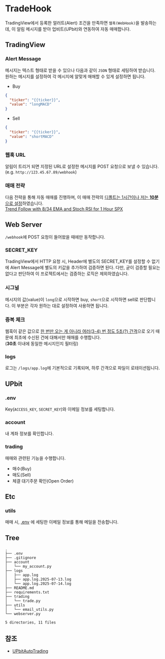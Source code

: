 # TradeHook

TradingView에서 등록한 얼러트(Alert) 조건을 만족하면 `웹훅(WebHook)`을 발송하는데, 이 알림 메시지를 받아 업비트(UPbit)와 연동하여 자동 매매합니다.

## TradingView

### Alert Message

메시지는 텍스트 형태로 받을 수 있으나 다음과 같이 `JSON` 형태로 세팅하여 받습니다.  
원하는 메시지를 설정하여 각 메시지에 알맞게 매매할 수 있게 설정하면 됩니다.

- Buy

```json
{
  "ticker": "{{ticker}}",
  "value": "longMACD"
}
```

- Sell

```json
{
  "ticker": "{{ticker}}",
  "value": "shortMACD"
}
```

### 웹훅 URL

알림이 트리거 되면 지정된 URL로 설정한 메시지를 POST 요청으로 보낼 수 있습니다.  
(e.g. `http://123.45.67.89/webhook`)

### 매매 전략

다음 전략을 통해 자동 매매를 진행하며, 이 매매 전략의 <u>디폴트는 1시간이나 저는 **10분**으로 설정</u>하였습니다.  
[Trend Follow with 8/34 EMA and Stoch RSI for 1 Hour SPX](https://kr.tradingview.com/script/583nFVCB-Trend-Follow-with-8-34-EMA-and-Stoch-RSI-for-1-Hour-SPX/)

## Web Server

`/webhook`에 POST 요청이 들어왔을 때에만 동작합니다.

### SECRET_KEY

TradingView에서 HTTP 요청 시, Header에 별도의 SECRET_KEY를 설정할 수 없기에 Alert Message에 별도의 키값을 추가하여 검증하면 된다.
다만, 굳이 검증할 필요는 없다고 판단하여 이 프로젝트에서는 검증하는 로직은 제외하였습니다.

### 시그널

메시지의 값(value)이 `long`으로 시작하면 buy, `short`으로 시작하면 sell로 판단합니다.
이 부분은 각자 원하는 대로 설정하여 사용하면 됩니다.

### 중복 체크

웹훅이 같은 값으로 <u>한 번만 오는 게 아니라 여러(3-4) 번 정도 5초(?) 간격</u>으로 오기 때문에 최초에 수신된 건에 대해서만 매매를 수행합니다.  
(**30초** 이내에 동일한 메시지인지 필터링)

### logs

로그는 `/logs/app.log`에 기본적으로 기록되며, 하루 간격으로 파일이 로테이션됩니다.

## UPbit

### .env

Key(`ACCESS_KEY`, `SECRET_KEY`)와 이메일 정보를 세팅합니다.

### account

내 계좌 정보를 확인합니다.

### trading

매매와 관련된 기능을 수행합니다.

- 매수(Buy)
- 매도(Sell)
- 체결 대기주문 확인(Open Order)

## Etc

### utils

매매 시, [.env](.env) 에 세팅한 이메일 정보를 통해 메일을 전송합니다.

## Tree

```shell
.
├── .env
├── .gitignore
├── account
│   └── my_account.py
├── logs
│   ├── app.log
│   ├── app.log.2025-07-13.log
│   └── app.log.2025-07-14.log
├── README.md
├── requirements.txt
├── trading
│   └── trade.py
├── utils
│   └── email_utils.py
└── webserver.py

5 directories, 11 files

```

## 참조

- [UPbitAutoTrading](https://github.com/haguri-peng/UPbitAutoTrading)
